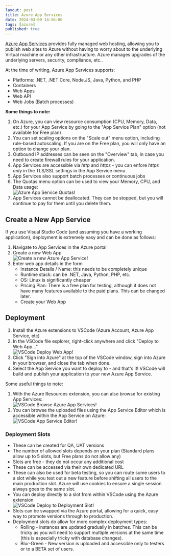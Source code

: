 ```yaml
---
layout: post
title: Azure App Services
date: 2024-03-09 14:56:00
tags: [azure]
published: true
---
```


[Azure App Services](https://azure.microsoft.com/en-us/products/app-service) provides fully managed web hosting, allowing you to publish web sites to Azure without having to worry about to the underlying Virtual machine or any other infrastructure.  Azure manages upgrades of the underlying servers, security, compliance, etc..  

At the time of writing, Azure App Services supports:

- Platforms: .NET, .NET Core, Node.JS, Java, Python, and PHP
- Containers
- Web Apps
- Web API
- Web Jobs (Batch processes)

**Some things to note:**
  
1. On Azure, you can view resource consumption (CPU, Memory, Data, etc.) for your App Service by going to the "App Service Plan" option (not available for Free plan)
2. You can set scaling options on the "Scale out" menu option, including rule-based autoscaling.  If you are on the Free plan, you will only have an option to change your plan.
3. Outbound IP addresses can be seen on the "Overview" tab, in case you need to create firewall rules for your application.
4. App Services are accessible via *http* and *https* - you can enfore *https only* in the TLS/SSL settings in the App Service menu.
5. App Services also support batch processes or continuous jobs
6. The Quotas menu option can be used to view your Memory, CPU, and Data usage:<br />
   ![Azure App Service Quotas!](../assets/img/2024/azure-appservice-quotas.png)
7. App Services cannot be deallocated.  They can be stopped, but you will continue to pay for them until you delete them.

## Create a New App Service

If you use Visual Studio Code (and assuming you have a working application), deployment is extremely easy and can be done as follows:

1. Navigate to App Services in the Azure portal
2. Create a new Web App <br />
   ![Create a new Azure App Service!](../assets/img/2024/azure-appservice-create.png)
3. Enter web app details in the form
   - Instance Details / Name: this needs to be completely unique
   - Runtime stack: can be .NET, Java, Python, PHP, etc.
   - OS: Linux is significantly cheaper
   - Pricing Plan: There is a free plan for testing, although it does not have many features available to the paid plans.  This can be changed later.
   - Create your Web App

## Deployment 

1. Install the Azure extensions to VSCode (Azure Account, Azure App Service, etc)
2. In the VSCode file explorer, right-click anywhere and click "Deploy to Web App..."<br />
   ![VSCode Deploy Web App!](../assets/img/2024/azure-appservice-vscode-deploywebapp.png)
3. Click "Sign into Azure" at the top of the VSCode window, sign into Azure in your browser, and close the tab when done.
4. Select the App Service you want to deploy to - and that's it!  VSCode will build and publish your application to your new Azure App Service.

Some useful things to note:

1. With the Azure Resources extension, you can also browse for existing App Services:<br />
   ![VSCode Browse Azure App Services!](../assets/img/2024/azure-vscode-resources.png)
2. You can browse the uploaded files using the App Service Editor which is accessible within the App Service on Azure:<br />
   ![VSCode App Service Editor!](../assets/img/2024/azure-appservice-editor.png)

### Deployment Slots

- These can be created for QA, UAT versions
- The number of allowed slots depends on your plan (Standard plans allow up to 5 slots, but Free plans do not allow any)
- Slots are free - they do not occur any additional cost
- These can be accessed via their own dedicated URL
- These can also be used for beta testing, so you can route some users to a slot while you test out a new feature before shifting all users to the main production slot. Azure will use cookies to ensure a single session always goes to the same slot.
- You can deploy directly to a slot from within VSCode using the Azure extension <br />
  ![VSCode Deploy to Deployment Slot!](../assets/img/2024/azure-appservice-vscode-deploymentslot.png)
- Slots can be swapped via the Azure portal, allowing for a quick, easy way to promote versions through to production.
- Deployment slots do allow for more complex deployment types:
  - Rolling - instances are updated gradually in batches.  This can be tricky as you will need to support multiple versions at the same time (this is especially tricky with database changes).
  - Blur-Green - New version is uploaded and accessible only to testers or to a BETA set of users.



